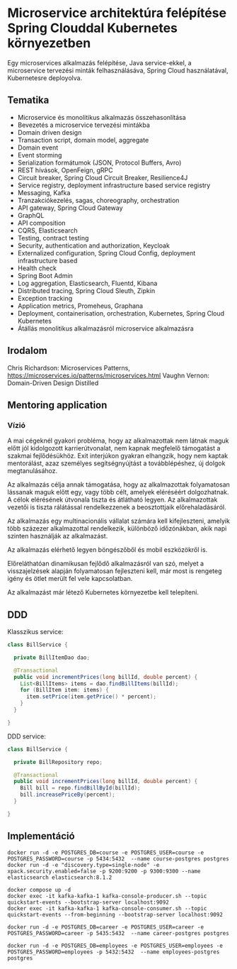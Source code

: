 # Microservice architektúra felépítése Spring Clouddal Kubernetes környezetben

Egy microservices alkalmazás felépítése, Java service-ekkel, a microservice tervezési minták felhasználásáva, Spring Cloud használatával, Kubernetesre deployolva.

## Tematika

* Microservice és monolitikus alkalmazás összehasonlítása
* Bevezetés a microservice tervezési mintákba
* Domain driven design
* Transaction script, domain model, aggregate
* Domain event
* Event storming
* Serialization formátumok (JSON, Protocol Buffers, Avro)
* REST hívások, OpenFeign, gRPC
* Circuit breaker, Spring Cloud Circuit Breaker, Resilience4J
* Service registry, deployment infrastructure based service registry
* Messaging, Kafka
* Tranzakciókezelés, sagas, choreography, orchestration
* API gateway, Spring Cloud Gateway
* GraphQL
* API composition
* CQRS, Elasticsearch
* Testing, contract testing
* Security, authentication and authorization, Keycloak
* Externalized configuration, Spring Cloud Config, deployment infrastructure based
* Health check
* Spring Boot Admin
* Log aggregation, Elasticsearch, Fluentd, Kibana
* Distributed tracing, Spring Cloud Sleuth, Zipkin
* Exception tracking
* Application metrics, Promeheus, Graphana
* Deployment, containerisation, orchestration, Kubernetes, Spring Cloud Kubernetes
* Átállás monolitikus alkalmazásról microservice alkalmazásra

## Irodalom

Chris Richardson: Microservices Patterns, https://microservices.io/patterns/microservices.html
Vaughn Vernon: Domain-Driven Design Distilled

## Mentoring application

### Vízió

A mai cégeknél gyakori probléma, hogy az alkalmazottak nem
látnak maguk előtt jól kidolgozott karrierútvonalat, nem kapnak
megfelelő támogatást a szakmai fejlődésükhöz. Exit interjúkon
gyakran elhangzik, hogy nem kaptak mentorálást, azaz személyes segítségnyújtást
a továbblépéshez, új dolgok megtanulásához.

Az alkalmazás célja annak támogatása, hogy az alkalmazottak
folyamatosan lássanak maguk előtt egy, vagy több célt, amelyek
eléréséért dolgozhatnak. A célok elérésének útvonala tiszta és átlátható
legyen. Az alkalmazottak vezetői is tiszta rálátással rendelkezzenek
a beosztottjaik előrehaladásáról.

Az alkalmazás egy multinacionális vállalat számára kell kifejleszteni,
amelyik több százezer alkalmazottal rendelkezik, különböző időzónákban,
akik napi szinten használják az alkalmazást.

Az alkalmazás elérhető legyen böngészőből és mobil eszközökről is.

Előreláthatóan dinamikusan fejlődő alkalmazásról van szó, melyet a visszajelzések
alapján folyamatosan fejleszteni kell, már most is rengeteg igény és ötlet
merült fel vele kapcsolatban.

Az alkalmazást már létező Kubernetes környezetbe kell telepíteni.


## DDD

Klasszikus service:

```java
class BillService {

  private BillItemDao dao;

  @Transactional
  public void incrementPrices(long billId, double percent) {
    List<BillItems> items = dao.findBillItems(billId);
    for (BillItem item: items) {
      item.setPrice(item.getPrice() * percent);
    }
  }

}
```

DDD service:

```java
class BillService {

  private BillRepository repo;

  @Transactional
  public void incrementPrices(long billId, double percent) {
    Bill bill = repo.findBillById(billId);
    bill.increasePriceBy(percent);
  }

}

```

## Implementáció

```shell
docker run -d -e POSTGRES_DB=course -e POSTGRES_USER=course -e POSTGRES_PASSWORD=course -p 5434:5432  --name course-postgres postgres
docker run -d -e "discovery.type=single-node" -e xpack.security.enabled=false -p 9200:9200 -p 9300:9300 --name elasticsearch elasticsearch:8.1.2
```

```shell
docker compose up -d
docker exec -it kafka-kafka-1 kafka-console-producer.sh --topic quickstart-events --bootstrap-server localhost:9092
docker exec -it kafka-kafka-1 kafka-console-consumer.sh --topic quickstart-events --from-beginning --bootstrap-server localhost:9092
```

```shell
docker run -d -e POSTGRES_DB=career -e POSTGRES_USER=career -e POSTGRES_PASSWORD=career -p 5435:5432  --name career-postgres postgres
```

```shell
docker run -d -e POSTGRES_DB=employees -e POSTGRES_USER=employees -e POSTGRES_PASSWORD=employees -p 5432:5432  --name employees-postgres postgres
```